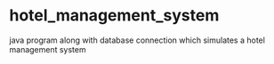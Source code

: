 # hotel_management_system
java program along with database connection which simulates a hotel management system
